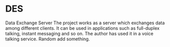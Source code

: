 # DES
Data Exchange Server
The project works as a server which exchanges data among different clients.
It can be used in applications such as full-duplex talking, instant messaging and so on. The author has used it in a voice talking service.
Random add something.

